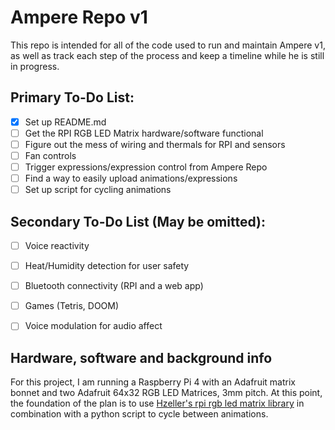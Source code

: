 # Ampere Repo v1

This repo is intended for all of the code used to run and maintain Ampere v1, as well as track each step of the process and keep a timeline while he is still in progress.

## Primary To-Do List:

- [x] Set up README.md
- [ ] Get the RPI RGB LED Matrix hardware/software functional
- [ ] Figure out the mess of wiring and thermals for RPI and sensors
- [ ] Fan controls
- [ ] Trigger expressions/expression control from Ampere Repo
- [ ] Find a way to easily upload animations/expressions
- [ ] Set up script for cycling animations

## Secondary To-Do List (May be omitted):

- [ ] Voice reactivity
- [ ] Heat/Humidity detection for user safety
- [ ] Bluetooth connectivity (RPI and a web app)
- [ ] Games (Tetris, DOOM)
- [ ] Voice modulation for audio affect


## Hardware, software and background info

For this project, I am running a Raspberry Pi 4 with an Adafruit matrix bonnet and two Adafruit 64x32 RGB LED Matrices, 3mm pitch. At this point, the foundation of the plan is to use [Hzeller's rpi rgb led matrix library](https://github.com/hzeller/rpi-rgb-led-matrix) in combination with a python script to cycle between animations.
